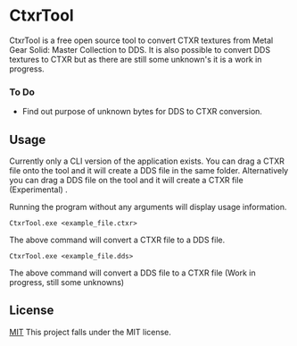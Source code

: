 
# CtxrTool


CtxrTool is a free open source tool to convert CTXR textures from Metal Gear Solid: Master Collection to DDS. It is also possible to convert DDS textures to CTXR but as there are still some unknown's it is a work in progress.

### To Do
 - Find out purpose of unknown bytes for DDS to CTXR conversion.

##  Usage

Currently only a CLI version of the application exists. You can drag a CTXR file onto the tool and it will create a DDS file in the same folder. Alternatively you can drag a DDS file on the tool and it will create a CTXR file (Experimental) .

Running the program without any arguments will display usage information.

```
CtxrTool.exe <example_file.ctxr>
```
The above command will convert a CTXR file to a DDS file.

```
CtxrTool.exe <example_file.dds>
```
The above command will convert a DDS file to a CTXR file (Work in progress, still some unknowns)

## License
[MIT](LICENSE.md)
This project falls under the MIT license.